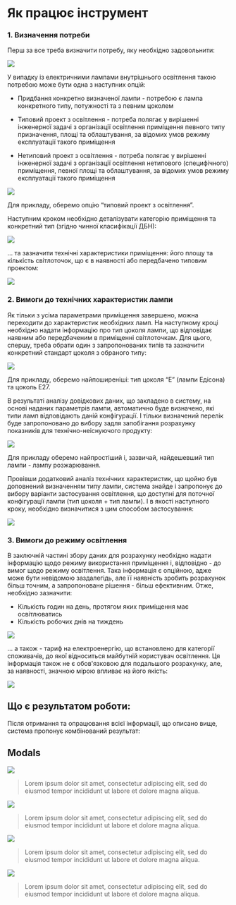 # Як працює інструмент

### 1. Визначення потреби

Перш за все треба визначити потребу, яку необхідно задовольнити:

![](https://github.com/BulbProject/bulb-project-frontend/blob/develop/src/assets/images/resources/steps/bulb_steps_1.jpg)

У випадку із електричними лампами внутрішнього освітлення такою потребою може бути одна з наступних опцій:
- Придбання конкретно визначеної лампи - потребою є лампа конкретного типу, потужності та з певним цоколем

- Типовий проект з освітлення - потреба полягає у вирішенні інженерної задачі з організації освітлення приміщення певного типу призначення, площі та облаштування, за відомих умов режиму експлуатації такого приміщення

- Нетиповий проект з освітлення - потреба полягає у вирішенні інженерної задачі з організації освітлення нетипового (специфічного) приміщення, певної площі та облаштування, за відомих умов режиму експлуатації такого приміщення

![](https://github.com/BulbProject/bulb-project-frontend/blob/develop/src/assets/images/resources/steps/bulb_steps_2.jpg)

Для прикладу, оберемо опцію “типовий проект з освітлення”.

Наступним кроком необхідно деталізувати категорію приміщення та конкретний тип (згідно чинної класифікації ДБН):

![](https://github.com/BulbProject/bulb-project-frontend/blob/develop/src/assets/images/resources/steps/bulb_steps_3.jpg)

… та зазначити технічні характеристики приміщення: його площу та кількість світлоточок, що є в наявності або передбачено типовим проектом:

![](https://github.com/BulbProject/bulb-project-frontend/blob/develop/src/assets/images/resources/steps/bulb_steps_4.jpg)

###  2. Вимоги до технічних характеристик лампи

Як тільки з усіма параметрами приміщення завершено, можна переходити до характеристик необхідних ламп. На наступному кроці необхідно надати інформацію про тип цоколя лампи, що відповідає наявним або передбаченим в приміщенні світлоточкам. Для цього, спершу, треба обрати один з запропонованих типів та зазначити конкретний стандарт цоколя з обраного типу:

![](https://github.com/BulbProject/bulb-project-frontend/blob/develop/src/assets/images/resources/steps/bulb_steps_5.jpg)

Для прикладу, оберемо найпоширеніші: тип цоколя “Е” (лампи Едісона) та цоколь Е27.

В результаті аналізу довідкових даних, що закладено в систему, на основі наданих параметрів лампи, автоматично буде визначено, які типи ламп відповідають даній конфігурації. І тільки визначений перелік буде запропоновано до вибору задля запобігання розрахунку показників для технічно-неіснуючого продукту:

![](https://github.com/BulbProject/bulb-project-frontend/blob/develop/src/assets/images/resources/steps/bulb_steps_6.jpg)

Для прикладу оберемо найпростіший і, зазвичай, найдешевший тип лампи - лампу розжарювання.

Провівши додатковий аналіз технічних характеристик, що щойно був доповнений визначенням типу лампи, система знайде і запропонує до вибору варіанти застосування освітлення, що доступні для поточної конфігурації лампи (тип цоколя + тип лампи). І в якості наступного кроку, необхідно визначитися з цим способом застосування:

![](https://github.com/BulbProject/bulb-project-frontend/blob/develop/src/assets/images/resources/steps/bulb_steps_7.jpg)

### 3. Вимоги до режиму освітлення

В заключній частині збору даних для розрахунку необхідно надати інформацію щодо режиму використання приміщення і, відповідно - до вимог щодо режиму освітлення. Така інформація є опційною, адже може бути невідомою заздалегідь, але її наявність зробить розрахунок більш точним, а запропоноване рішення - більш ефективним. Отже, необхідно зазначити:
- Кількість годин на день, протягом яких приміщення має освітлюватись
- Кількість робочих днів на тиждень

![](https://github.com/BulbProject/bulb-project-frontend/blob/develop/src/assets/images/resources/steps/bulb_steps_8.jpg)

… а також - тариф на електроенергію, що встановлено для категорії споживачів, до якої відноситься майбутній користувач освітлення. Ця інформація також не є обов'язковою для подальшого розрахунку, але, за наявності, значною мірою впливає на його якість:

![](https://github.com/BulbProject/bulb-project-frontend/blob/develop/src/assets/images/resources/steps/bulb_steps_9.jpg)

## Що є результатом роботи:

Після отримання та опрацювання всієї інформації, що описано вище, система пропонує  комбінований результат:

## Modals

![](https://github.com/BulbProject/bulb-project-frontend/blob/develop/src/assets/images/resources/modals/bulb_modals_1.jpg)

> Lorem ipsum dolor sit amet, consectetur adipiscing elit, sed do eiusmod tempor incididunt ut labore et dolore magna aliqua.

![](https://github.com/BulbProject/bulb-project-frontend/blob/develop/src/assets/images/resources/modals/bulb_modals_2.jpg)

> Lorem ipsum dolor sit amet, consectetur adipiscing elit, sed do eiusmod tempor incididunt ut labore et dolore magna aliqua.

![](https://github.com/BulbProject/bulb-project-frontend/blob/develop/src/assets/images/resources/modals/bulb_modals_3.jpg)

> Lorem ipsum dolor sit amet, consectetur adipiscing elit, sed do eiusmod tempor incididunt ut labore et dolore magna aliqua.

![](https://github.com/BulbProject/bulb-project-frontend/blob/develop/src/assets/images/resources/modals/bulb_modals_4.jpg)

> Lorem ipsum dolor sit amet, consectetur adipiscing elit, sed do eiusmod tempor incididunt ut labore et dolore magna aliqua.
